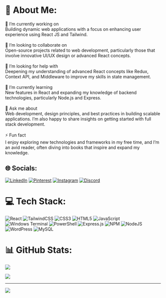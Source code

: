 
# 💫 About Me:
🔭 I’m currently working on<br>Building dynamic web applications with a focus on enhancing user experience using React JS and Tailwind.<br><br>👯 I’m looking to collaborate on<br>Open-source projects related to web development, particularly those that involve innovative UI/UX design or advanced React concepts.<br><br>🤝 I’m looking for help with<br>Deepening my understanding of advanced React concepts like Redux, Context API, and Middleware to improve my skills in state management.<br><br>🌱 I’m currently learning<br>New features in React and expanding my knowledge of backend technologies, particularly Node.js and Express.<br><br>💬 Ask me about<br>Web development, design principles, and best practices in building scalable applications. I’m also happy to share insights on getting started with full stack development.<br><br>⚡ Fun fact<br>I enjoy exploring new technologies and frameworks in my free time, and I’m an avid reader, often diving into books that inspire and expand my knowledge.


## 🌐 Socials:
[![LinkedIn](https://img.shields.io/badge/LinkedIn-%230077B5.svg?logo=linkedin&logoColor=white)](https://www.linkedin.com/in/dhruv-sharma-376572241/) [![Pinterest](https://img.shields.io/badge/Pinterest-%23E60023.svg?logo=Pinterest&logoColor=white)](https://pinterest.com/DhruvXSharma) [![Instagram](https://img.shields.io/badge/Instagram-%23E4405F.svg?logo=Instagram&logoColor=white)](https://instagram.com/__.dhruv.__sharma) [![Discord](https://img.shields.io/badge/Discord-%237289DA.svg?logo=discord&logoColor=white)](https://discord.gg/https://discord.com/users/883399758851506196) 

# 💻 Tech Stack:
![React](https://img.shields.io/badge/react-%2320232a.svg?style=for-the-badge&logo=react&logoColor=%2361DAFB) ![TailwindCSS](https://img.shields.io/badge/tailwindcss-%2338B2AC.svg?style=for-the-badge&logo=tailwind-css&logoColor=white) ![CSS3](https://img.shields.io/badge/css3-%231572B6.svg?style=for-the-badge&logo=css3&logoColor=white) ![HTML5](https://img.shields.io/badge/html5-%23E34F26.svg?style=for-the-badge&logo=html5&logoColor=white) ![JavaScript](https://img.shields.io/badge/javascript-%23323330.svg?style=for-the-badge&logo=javascript&logoColor=%23F7DF1E) ![Windows Terminal](https://img.shields.io/badge/Windows%20Terminal-%234D4D4D.svg?style=for-the-badge&logo=windows-terminal&logoColor=white) ![PowerShell](https://img.shields.io/badge/PowerShell-%235391FE.svg?style=for-the-badge&logo=powershell&logoColor=white) ![Express.js](https://img.shields.io/badge/express.js-%23404d59.svg?style=for-the-badge&logo=express&logoColor=%2361DAFB) ![NPM](https://img.shields.io/badge/NPM-%23CB3837.svg?style=for-the-badge&logo=npm&logoColor=white) ![NodeJS](https://img.shields.io/badge/node.js-6DA55F?style=for-the-badge&logo=node.js&logoColor=white) ![WordPress](https://img.shields.io/badge/WordPress-%23117AC9.svg?style=for-the-badge&logo=WordPress&logoColor=white) ![MySQL](https://img.shields.io/badge/mysql-4479A1.svg?style=for-the-badge&logo=mysql&logoColor=white)
# 📊 GitHub Stats:
![](https://github-readme-stats.vercel.app/api?username=Dev-Dhruv0&theme=aura&hide_border=false&include_all_commits=true&count_private=true)<br/>

![](https://github-readme-stats.vercel.app/api/top-langs/?username=Dev-Dhruv0&theme=aura&hide_border=false&include_all_commits=true&count_private=true&layout=compact)


---
[![](https://visitcount.itsvg.in/api?id=Dev-Dhruv0&label=Profile%20Views&color=6&icon=2&pretty=true)](https://visitcount.itsvg.in)

<!-- Proudly created with GPRM ( https://gprm.itsvg.in ) -->
